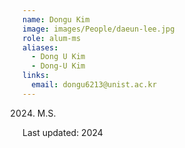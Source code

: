 ```yaml
---
name: Dongu Kim
image: images/People/daeun-lee.jpg
role: alum-ms
aliases:
  - Dong U Kim
  - Dong-U Kim
links:
  email: dongu6213@unist.ac.kr
---
```


2024. M.S.


Last updated: 2024